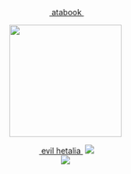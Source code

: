 <div align="center"> ‎‎‎ ‎<a href="https://gojo.atabook.org"> atabook </a>   ‎ 
 </div> 
<p align="center"> <img src="https://media1.tenor.com/m/pJVRWvDq4moAAAAC/feliciano-vargas-italy-hetalia.gif" width=200> </p> 
<div align="center"> ‎‎‎ ‎<a href="https://rentry.co/evilhetalia"> evil hetalia </a>   ‎ <img src= "https://64.media.tumblr.com/6fbe129f2ddc07b07d5db76e6f6527d8/tumblr_inline_mxsg2rqDxq1rrry1n.gif"  </div> 

 
<div align="center">  <img src= "https://i.pinimg.com/originals/f9/c6/f7/f9c6f78ff2aa3e39d1aa9fd9d3752536.gif" </div> 
